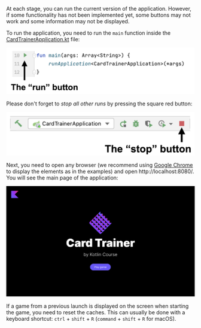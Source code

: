 At each stage, you can run the current version of the application. 
However, if some functionality has not been implemented yet, 
some buttons may not work and some information may not be displayed.

To run the application, you need to run the `main` function inside 
the [CardTrainerApplication.kt](./src/main/kotlin/jetbrains/kotlin/course/card/trainer/CardTrainerApplication.kt) file:

![How to run the application](../../utils/src/main/resources/images/run/card_trainer_run.png)

Please don't forget to _stop all other runs_ by pressing the square red button:

![How to stop the application](../../utils/src/main/resources/images/stop/card_trainer_stop.png)

Next, you need to open any browser (we recommend using [Google Chrome](https://www.google.com/chrome/) to display the elements as in the examples) 
and open http://localhost:8080/. You will see the main page of the application:

![The main page of the application](../../utils/src/main/resources/images/main/card_trainer.png)

<div class="hint" title="The game from the last launch is displayed">

If a game from a previous launch is displayed on the screen when starting the game, you need to reset the caches.
This can usually be done with a keyboard shortcut: `ctrl` + `shift` + `R` (`command` + `shift` + `R` for macOS).
</div>
